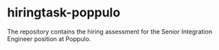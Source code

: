 # hiringtask-poppulo
The repository contains the hiring assessment for the Senior Integration Engineer position at Poppulo.
